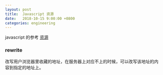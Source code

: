 ```yaml
---
layout: post
title:  Javascript 资源
date:   2018-10-15 9:00:00 +0800
categories: engineering
---
```

javascript 的参考
[资源](https://developer.mozilla.org/en-US/docs/Web/JavaScript)
### rewrite
改写用户浏览器里收藏的地址，在服务器上对应不上的时候，可以改写该地址的内容到指定的地址上。


###
